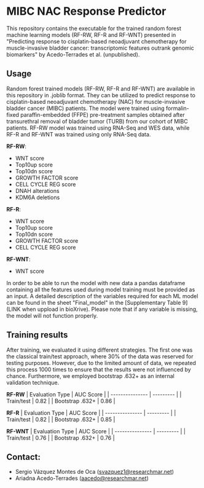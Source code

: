 # MIBC NAC Response Predictor

This repository contains the executable for the trained random forest machine learning models (RF-RW, RF-R and RF-WNT) presented in "Predicting response to cisplatin-based neoadjuvant chemotherapy for muscle-invasive bladder cancer: transcriptomic features outrank genomic biomarkers" by Acedo-Terrades et al. (unpublished).

## Usage

Random forest trained models (RF-RW, RF-R and RF-WNT) are available in this repository in .joblib format. They can be utilized to predict response to cisplatin-based neoadjuvant chemotherapy (NAC) for muscle-invasive bladder cancer (MIBC) patients. The model were trained using formalin-fixed paraffin-embedded (FFPE) pre-treatment samples obtained after transurethral removal of bladder tumor (TURB) from our cohort of MIBC patients. RF-RW model was trained using RNA-Seq and WES data, while RF-R and RF-WNT was trained using only RNA-Seq data. 

**RF-RW**:
- WNT score
- Top10up score
- Top10dn score
- GROWTH FACTOR score
- CELL CYCLE REG score
- DNAH alterations
- KDM6A deletions

**RF-R**:
- WNT score
- Top10up score
- Top10dn score
- GROWTH FACTOR score
- CELL CYCLE REG score

**RF-WNT**:
- WNT score

In order to be able to run the model with new data a pandas dataframe containing all the features used during model training must be provided as an input. A detailed description of the variables required for each ML model can be found in the sheet "Final_model" in the [Supplementary Table 9](LINK when uppload in bioXrive). Please note that if any variable is missing, the model will not function properly. 

## Training results

After training, we evaluated it using different strategies. The first one was the classical train/test approach, where 30% of the data was reserved for testing purposes. However, due to the limited amount of data, we repeated this process 1000 times to ensure that the results were not influenced by chance. Furthermore, we employed bootstrap .632+ as an internal validation technique.

**RF-RW**
| Evaluation Type | AUC Score |
| --------------- | --------- |
| Train/test      | 0.82      |
| Bootstrap .632+ | 0.86      |

**RF-R**
| Evaluation Type | AUC Score |
| --------------- | --------- |
| Train/test      | 0.82      |
| Bootstrap .632+ | 0.85      |

**RF-WNT**
| Evaluation Type | AUC Score |
| --------------- | --------- |
| Train/test      | 0.76      |
| Bootstrap .632+ | 0.76      |

## Contact:
- Sergio Vázquez Montes de Oca (svazquez1@researchmar.net)
- Ariadna Acedo-Terrades (aacedo@researchmar.net)
